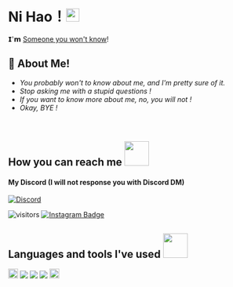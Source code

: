 # **Ni Hao**！<img src="https://user-images.githubusercontent.com/5679180/79618120-0daffb80-80be-11ea-819e-d2b0fa904d07.gif" width="27px"> 

𝗜'𝗺 [Someone you won't know](https://instagram.com/michxaael)!

## 🧐 About Me!

- *You probably won't to know about me, and I'm pretty sure of it.*
- *Stop asking me with a stupid questions !*
- *If you want to know more about me, no, you will not !*
- *Okay, BYE !*  
<br>

## How you can reach me <img src="https://media0.giphy.com/media/jqNPzdTTxQfOgOqpO4/source.gif" width="50"></h2>

#### My Discord (I will not response you with Discord DM)
[![Discord](https://discord.c99.nl/widget/theme-3/588951309772652586.png)](https://discord.com/users/588951309772652586)

![visitors](https://visitor-badge.laobi.icu/badge?page_id=Miichxael)
[![Instagram Badge](https://img.shields.io/badge/-Instagram-purple?style=flat-square&labelColor=purple&logo=instagram&logoColor=white&link=https://instagram.com/michxaael)](https://instagram.com/michxaael)
 
## Languages and tools I've used <img src="https://media.giphy.com/media/VgCDAzcKvsR6OM0uWg/giphy.gif" width="50"></h2>
<a href="https://discord.js.org"><img src="https://cdn.discordapp.com/attachments/740865034887888996/740865173065170994/logo-square.png" width="20" alt="discord.js" /></a>
<img src="https://img.shields.io/badge/-JavaScript-black?style=flat-square&logo=javascript"/>
<img src="https://img.shields.io/badge/-Nodejs-black?style=flat-square&logo=Node.js"/>
<img src="https://img.shields.io/badge/-Vercel-ffffff?style=flat-square&logo=vercel&logoColor=black"/>
<img height="20" src="https://img.shields.io/badge/-HTML5-E34F26?style=flat-square&logo=html5&logoColor=white"/>
